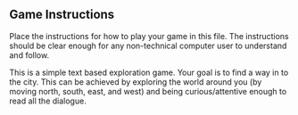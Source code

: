 ## Game Instructions

Place the instructions for how to play your game in this file.  The instructions should be clear enough for any non-technical computer user to understand and follow.




This is a simple text based exploration game.
Your goal is to find a way in to the city. 
This can be achieved by exploring the world around you
 (by moving north, south, east, and west) 
and being curious/attentive enough to read all the dialogue. 